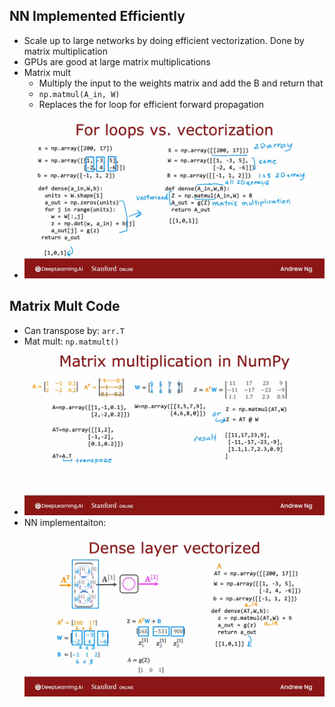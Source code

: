 ## NN Implemented Efficiently
* Scale up to large networks by doing efficient vectorization. Done by matrix multiplication
* GPUs are good at large matrix multiplications
* Matrix mult
  * Multiply the input to the weights matrix and add the B and return that
  * ```np.matmul(A_in, W)```
  * Replaces the for loop for efficient forward propagation
* ![Img](../../../Images/Pasted%20Graphic%206%202.png)

## Matrix Mult Code
* Can transpose by: ```arr.T```
* Mat mult: ```np.matmult()```
* ![Img](../../../Images/Pasted%20Graphic%2015.png)
* NN implementaiton: ![Img](../../../Images/Pasted%20Graphic%201%203.png)